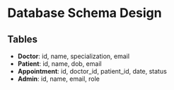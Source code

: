 # Database Schema Design

## Tables
- **Doctor**: id, name, specialization, email
- **Patient**: id, name, dob, email
- **Appointment**: id, doctor_id, patient_id, date, status
- **Admin**: id, name, email, role
